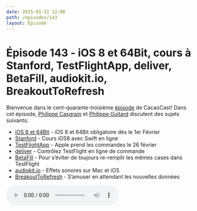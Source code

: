 ```yaml
---
date: 2015-01-31 12:00
path: /episodes/143
layout: Episode
---
```

# Épisode 143 - iOS 8 et 64Bit, cours à Stanford, TestFlightApp, deliver, BetaFill, audiokit.io, BreakoutToRefresh
<p>Bienvenue dans le cent-quarante-troisième <a href="https://archive.org/download/cacaocast/cacaocast_143.m4a" title="CacaoCast Episode 143">épisode</a> de CacaoCast! Dans cet épisode, <a href="http://www.twitter.com/philippec" title="Philippe Casgrain sur Twitter">Philippe Casgrain</a> et <a href="http://www.twitter.com/philippeguitard" title="Philippe Guitard sur Twitter">Philippe Guitard</a> discutent des sujets suivants:</p>
<ul><li><a href="https://developer.apple.com/news/?id=01192015a" title="iOS 8 et 64Bit">iOS 8 et 64Bit</a> - iOS 8 et 64Bit obligatoire dès le 1er Février</li>
<li><a href="https://itunes.apple.com/us/course/developing-ios-8-apps-swift/id961180099" title="Stanford">Stanford</a> - Cours iOS8 avec Swift en ligne</li>
<li><a href="http://testflightapp.com" title="TestFlightApp">TestFlightApp</a> - Apple prend les commandes le 26 février</li>
<li><a href="http://www.krausefx.com/blog/deliver-the-missing-api-for-apples-new-testflight" title="deliver">deliver</a> - Contrôlez TestFlight en ligne de commande</li>
<li><a href="http://junecloud.com/software/safari/betafill.html" title="BetaFill">BetaFill</a> - Pour s’éviter de toujours re-remplir les mêmes cases dans TestFlight</li>
<li><a href="http://audiokit.io" title="audiokit.io">audiokit.io</a> - Effets sonores sur Mac et iOS</li>
<li><a href="https://github.com/dasdom/BreakOutToRefresh" title="BreakoutToRefresh">BreakoutToRefresh</a> - S’amuser en attendant les nouvelles données</li>
</ul>
<p><audio controls><source src="https://archive.org/download/cacaocast/cacaocast_143.m4a" type="audio/mpeg"><source src="https://archive.org/download/cacaocast/cacaocast_143.m4a" type="audio/mp4">Votre navigateur ne supporte pas l'élément audio / Your browser does not support the audio element.</audio></p>
